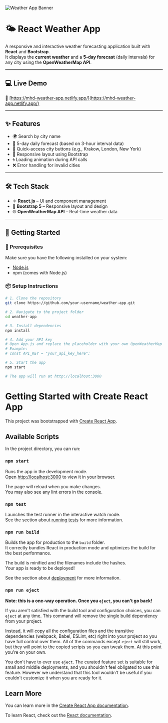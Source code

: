 ![Weather App Banner](https://github.com/user-attachments/assets/bb3ca5e9-24a4-44e3-b8ea-7d42b84be42d)

# 🌤️ React Weather App

A responsive and interactive weather forecasting application built with **React** and **Bootstrap**.  
It displays the **current weather** and a **5-day forecast** (daily intervals) for any city using the **OpenWeatherMap API**.

---

## 💻 Live Demo

🔗 [https://mhd-weather-app.netlify.app/](https://mhd-weather-app.netlify.app/)

---

## ✨ Features

- 🌍 Search by city name  
- 📆 5-day daily forecast (based on 3-hour interval data)  
- 🎯 Quick-access city buttons (e.g., Krakow, London, New York)  
- 📱 Responsive layout using Bootstrap  
- 🌀 Loading animation during API calls  
- ❌ Error handling for invalid cities  

---

## 🛠️ Tech Stack

- ⚛️ **React.js** – UI and component management  
- 🎨 **Bootstrap 5** – Responsive layout and design  
- 🌐 **OpenWeatherMap API** – Real-time weather data  

---

## 🚀 Getting Started

### 🔧 Prerequisites

Make sure you have the following installed on your system:

- [Node.js](https://nodejs.org/)
- npm (comes with Node.js)

### 📦 Setup Instructions

```bash
# 1. Clone the repository
git clone https://github.com/your-username/weather-app.git

# 2. Navigate to the project folder
cd weather-app

# 3. Install dependencies
npm install

# 4. Add your API key
# Open App.js and replace the placeholder with your own OpenWeatherMap API key
# Example:
# const API_KEY = "your_api_key_here";

# 5. Start the app
npm start

# The app will run at http://localhost:3000
```
# Getting Started with Create React App

This project was bootstrapped with [Create React App](https://github.com/facebook/create-react-app).

## Available Scripts

In the project directory, you can run:

### `npm start`

Runs the app in the development mode.\
Open [http://localhost:3000](http://localhost:3000) to view it in your browser.

The page will reload when you make changes.\
You may also see any lint errors in the console.

### `npm test`

Launches the test runner in the interactive watch mode.\
See the section about [running tests](https://facebook.github.io/create-react-app/docs/running-tests) for more information.

### `npm run build`

Builds the app for production to the `build` folder.\
It correctly bundles React in production mode and optimizes the build for the best performance.

The build is minified and the filenames include the hashes.\
Your app is ready to be deployed!

See the section about [deployment](https://facebook.github.io/create-react-app/docs/deployment) for more information.

### `npm run eject`

**Note: this is a one-way operation. Once you `eject`, you can't go back!**

If you aren't satisfied with the build tool and configuration choices, you can `eject` at any time. This command will remove the single build dependency from your project.

Instead, it will copy all the configuration files and the transitive dependencies (webpack, Babel, ESLint, etc) right into your project so you have full control over them. All of the commands except `eject` will still work, but they will point to the copied scripts so you can tweak them. At this point you're on your own.

You don't have to ever use `eject`. The curated feature set is suitable for small and middle deployments, and you shouldn't feel obligated to use this feature. However we understand that this tool wouldn't be useful if you couldn't customize it when you are ready for it.

## Learn More

You can learn more in the [Create React App documentation](https://facebook.github.io/create-react-app/docs/getting-started).

To learn React, check out the [React documentation](https://reactjs.org/).


